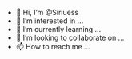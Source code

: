 - 👋 Hi, I’m @Siriuess
- 👀 I’m interested in ...
- 🌱 I’m currently learning ...
- 💞️ I’m looking to collaborate on ...
- 📫 How to reach me ...

<!---
Siriuess/Siriuess is a ✨ special ✨ repository because its `README.md` (this file) appears on your GitHub profile.
You can click the Preview link to take a look at your changes.
--->
